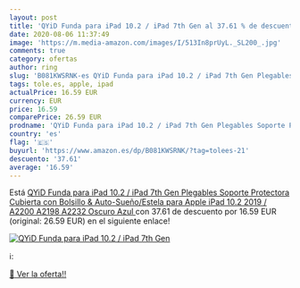 ```yaml
---
layout: post
title: 'QYiD Funda para iPad 10.2 / iPad 7th Gen al 37.61 % de descuento'
date: 2020-08-06 11:37:49
image: 'https://m.media-amazon.com/images/I/513In8prUyL._SL200_.jpg'
comments: true
category: ofertas
author: ring
slug: 'B081KWSRNK-es QYiD Funda para iPad 10.2 / iPad 7th Gen Plegables Soporte...'
tags: tole.es, apple, ipad
actualPrice: 16.59 EUR
currency: EUR
price: 16.59
comparePrice: 26.59 EUR
prodname: 'QYiD Funda para iPad 10.2 / iPad 7th Gen Plegables Soporte Protectora Cubierta con Bolsillo & Auto-Sueño/Estela para Apple iPad 10.2  2019  / A2200  A2198  A2232  Oscuro Azul '
country: 'es'
flag: '🇪🇸'
buyurl: 'https://www.amazon.es/dp/B081KWSRNK/?tag=tolees-21'
descuento: '37.61'
average: '16.59'
---
```


Está [QYiD Funda para iPad 10.2 / iPad 7th Gen Plegables Soporte Protectora Cubierta con Bolsillo & Auto-Sueño/Estela para Apple iPad 10.2  2019  / A2200  A2198  A2232  Oscuro Azul ](https://www.amazon.es/dp/B081KWSRNK/?tag=tolees-21) con 37.61 de descuento por 16.59 EUR (original: 26.59 EUR) en el siguiente enlace!

[![QYiD Funda para iPad 10.2 / iPad 7th Gen](https://m.media-amazon.com/images/I/513In8prUyL._SL200_.jpg)](https://www.amazon.es/dp/B081KWSRNK/?tag=tolees-21)

ℹ️:


[🛒 Ver la oferta!!](https://www.amazon.es/dp/B081KWSRNK/?tag=tolees-21)
